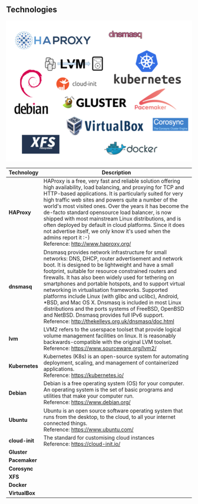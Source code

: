 ## Technologies

<p align="center">
  <img src="images/technologies.png">
</p>

| Technology     | Description |
|----------------|-------------|
| **HAProxy**    | HAProxy is a free, very fast and reliable solution offering high availability, load balancing, and proxying for TCP and HTTP-based applications. It is particularly suited for very high traffic web sites and powers quite a number of the world's most visited ones. Over the years it has become the de-facto standard opensource load balancer, is now shipped with most mainstream Linux distributions, and is often deployed by default in cloud platforms. Since it does not advertise itself, we only know it's used when the admins report it :-)<br>Reference: http://www.haproxy.org/ |
| **dnsmasq**    | Dnsmasq provides network infrastructure for small networks: DNS, DHCP, router advertisement and network boot. It is designed to be lightweight and have a small footprint, suitable for resource constrained routers and firewalls. It has also been widely used for tethering on smartphones and portable hotspots, and to support virtual networking in virtualisation frameworks. Supported platforms include Linux (with glibc and uclibc), Android, *BSD, and Mac OS X. Dnsmasq is included in most Linux distributions and the ports systems of FreeBSD, OpenBSD and NetBSD. Dnsmasq provides full IPv6 support.<br> Reference: http://thekelleys.org.uk/dnsmasq/doc.html |
| **lvm**        | LVM2 refers to the userspace toolset that provide logical volume management facilities on linux. It is reasonably backwards-compatible with the original LVM toolset.<br>Reference: https://www.sourceware.org/lvm2/|
| **Kubernetes** | Kubernetes (K8s) is an open-source system for automating deployment, scaling, and management of containerized applications.<br>Reference: https://kubernetes.io/|
| **Debian**     | Debian is a free operating system (OS) for your computer. An operating system is the set of basic programs and utilities that make your computer run.<br>Reference: https://www.debian.org/ |
| **Ubuntu**     | Ubuntu is an open source software operating system that runs from the desktop, to the cloud, to all your internet connected things.<br>Reference: https://www.ubuntu.com/ |
| **cloud-init** | The standard for customising cloud instances<br>Reference: https://cloud-init.io/ |
| **Gluster**    |             |
| **Pacemaker**  |             |
| **Corosync**   |             |
| **XFS**        |             |
| **Docker**     |             |
| **VirtualBox** |             |